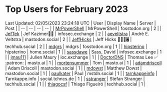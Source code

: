# Top Users for February 2023
Last Updated: 02/05/2023 23:24:18 UTC
| User | Display Name | Server | Post |
| -- | -- | -- | -- |
| [MrPowerShell](https://fosstodon.org/@MrPowerShell) | MrPowerShell | fosstodon.org | 2 |
| [JefTek](https://infosec.exchange/@JefTek) | Jef Kazimer😶‍🌫️ | infosec.exchange | 2 |
| [aeveltstra](https://mastodon.social/@aeveltstra) | André E. Veltstra | mastodon.social | 2 |
| [JeffHicks](https://techhub.social/@JeffHicks) | Jeff Hicks 🐶🎼🍷🖥️ | techhub.social | 2 |
| [mdgrs](https://fosstodon.org/@mdgrs) | mdgrs | fosstodon.org | 1 |
| [hipsterino](https://home.social/@hipsterino) | hipsterino | home.social | 1 |
| [sassdawe](https://infosec.exchange/@sassdawe) | Sass, David | infosec.exchange | 1 |
| [jmau111](https://ioc.exchange/@jmau111) | Julien Maury | ioc.exchange | 1 |
| [DoctorDNS](https://masto.ai/@DoctorDNS) | Thomas Lee ✅ :patreon: | masto.ai | 1 |
| [mortensummer](https://masto.ai/@mortensummer) | Tom | masto.ai | 1 |
| [adamdriscoll](https://mastodon.social/@adamdriscoll) | Adam Driscoll | mastodon.social | 1 |
| [mdowst](https://mastodon.social/@mdowst) | Matthew Dowst | mastodon.social | 1 |
| [paulkater](https://mstdn.social/@paulkater) | Paul | mstdn.social | 1 |
| [tarnkappeinfo](https://social.tchncs.de/@tarnkappeinfo) | Tarnkappe.info | social.tchncs.de | 1 |
| [sstranger](https://techhub.social/@sstranger) | Stefan Stranger | techhub.social | 1 |
| [thiagocsf](https://techhub.social/@thiagocsf) | Thiago Figueiró | techhub.social | 1 |
